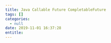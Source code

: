```yaml
---
title: Java Callable Future CompletableFuture
tags: []
categories:
  - null
date: 2019-11-01 16:37:28
entitle:
---
```


<!--more-->
